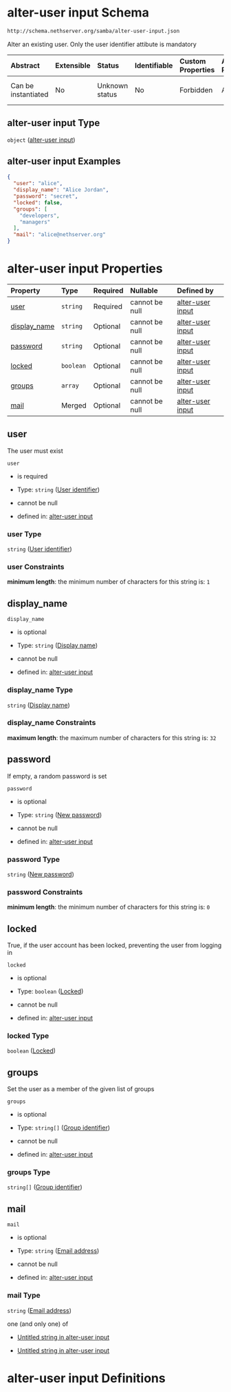 # alter-user input Schema

```txt
http://schema.nethserver.org/samba/alter-user-input.json
```

Alter an existing user. Only the user identifier attibute is mandatory

| Abstract            | Extensible | Status         | Identifiable | Custom Properties | Additional Properties | Access Restrictions | Defined In                                                                  |
| :------------------ | :--------- | :------------- | :----------- | :---------------- | :-------------------- | :------------------ | :-------------------------------------------------------------------------- |
| Can be instantiated | No         | Unknown status | No           | Forbidden         | Allowed               | none                | [alter-user-input.json](samba/alter-user-input.json "open original schema") |

## alter-user input Type

`object` ([alter-user input](alter-user-input.md))

## alter-user input Examples

```json
{
  "user": "alice",
  "display_name": "Alice Jordan",
  "password": "secret",
  "locked": false,
  "groups": [
    "developers",
    "managers"
  ],
  "mail": "alice@nethserver.org"
}
```

# alter-user input Properties

| Property                       | Type      | Required | Nullable       | Defined by                                                                                                                                          |
| :----------------------------- | :-------- | :------- | :------------- | :-------------------------------------------------------------------------------------------------------------------------------------------------- |
| [user](#user)                  | `string`  | Required | cannot be null | [alter-user input](alter-user-input-properties-user-identifier.md "http://schema.nethserver.org/samba/alter-user-input.json#/properties/user")      |
| [display\_name](#display_name) | `string`  | Optional | cannot be null | [alter-user input](alter-user-input-properties-display-name.md "http://schema.nethserver.org/samba/alter-user-input.json#/properties/display_name") |
| [password](#password)          | `string`  | Optional | cannot be null | [alter-user input](alter-user-input-properties-new-password.md "http://schema.nethserver.org/samba/alter-user-input.json#/properties/password")     |
| [locked](#locked)              | `boolean` | Optional | cannot be null | [alter-user input](alter-user-input-properties-locked.md "http://schema.nethserver.org/samba/alter-user-input.json#/properties/locked")             |
| [groups](#groups)              | `array`   | Optional | cannot be null | [alter-user input](alter-user-input-properties-group-membership.md "http://schema.nethserver.org/samba/alter-user-input.json#/properties/groups")   |
| [mail](#mail)                  | Merged    | Optional | cannot be null | [alter-user input](alter-user-input-properties-email-address.md "http://schema.nethserver.org/samba/alter-user-input.json#/properties/mail")        |

## user

The user must exist

`user`

* is required

* Type: `string` ([User identifier](alter-user-input-properties-user-identifier.md))

* cannot be null

* defined in: [alter-user input](alter-user-input-properties-user-identifier.md "http://schema.nethserver.org/samba/alter-user-input.json#/properties/user")

### user Type

`string` ([User identifier](alter-user-input-properties-user-identifier.md))

### user Constraints

**minimum length**: the minimum number of characters for this string is: `1`

## display\_name



`display_name`

* is optional

* Type: `string` ([Display name](alter-user-input-properties-display-name.md))

* cannot be null

* defined in: [alter-user input](alter-user-input-properties-display-name.md "http://schema.nethserver.org/samba/alter-user-input.json#/properties/display_name")

### display\_name Type

`string` ([Display name](alter-user-input-properties-display-name.md))

### display\_name Constraints

**maximum length**: the maximum number of characters for this string is: `32`

## password

If empty, a random password is set

`password`

* is optional

* Type: `string` ([New password](alter-user-input-properties-new-password.md))

* cannot be null

* defined in: [alter-user input](alter-user-input-properties-new-password.md "http://schema.nethserver.org/samba/alter-user-input.json#/properties/password")

### password Type

`string` ([New password](alter-user-input-properties-new-password.md))

### password Constraints

**minimum length**: the minimum number of characters for this string is: `0`

## locked

True, if the user account has been locked, preventing the user from logging in

`locked`

* is optional

* Type: `boolean` ([Locked](alter-user-input-properties-locked.md))

* cannot be null

* defined in: [alter-user input](alter-user-input-properties-locked.md "http://schema.nethserver.org/samba/alter-user-input.json#/properties/locked")

### locked Type

`boolean` ([Locked](alter-user-input-properties-locked.md))

## groups

Set the user as a member of the given list of groups

`groups`

* is optional

* Type: `string[]` ([Group identifier](alter-user-input-properties-group-membership-group-identifier.md))

* cannot be null

* defined in: [alter-user input](alter-user-input-properties-group-membership.md "http://schema.nethserver.org/samba/alter-user-input.json#/properties/groups")

### groups Type

`string[]` ([Group identifier](alter-user-input-properties-group-membership-group-identifier.md))

## mail



`mail`

* is optional

* Type: `string` ([Email address](alter-user-input-properties-email-address.md))

* cannot be null

* defined in: [alter-user input](alter-user-input-properties-email-address.md "http://schema.nethserver.org/samba/alter-user-input.json#/properties/mail")

### mail Type

`string` ([Email address](alter-user-input-properties-email-address.md))

one (and only one) of

* [Untitled string in alter-user input](alter-user-input-properties-email-address-oneof-0.md "check type definition")

* [Untitled string in alter-user input](alter-user-input-properties-email-address-oneof-1.md "check type definition")

# alter-user input Definitions
